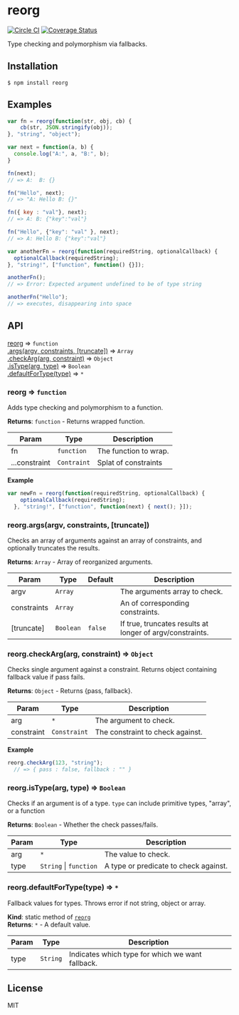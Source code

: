 # reorg

[![Circle CI](https://circleci.com/gh/brandoncarl/reorg/tree/master.svg?style=svg)](https://circleci.com/gh/brandoncarl/reorg/tree/master)
[![Coverage Status](https://coveralls.io/repos/github/brandoncarl/reorg/badge.svg?branch=master)](https://coveralls.io/github/brandoncarl/reorg?branch=master)

Type checking and polymorphism via fallbacks.


## Installation

```
$ npm install reorg
```


## Examples

```js
var fn = reorg(function(str, obj, cb) {
    cb(str, JSON.stringify(obj));
}, "string", "object");

var next = function(a, b) {
  console.log("A:", a, "B:", b);
}

fn(next);
// => A:  B: {}

fn("Hello", next);
// => "A: Hello B: {}"

fn({ key : "val"}, next);
// => A: B: {"key":"val"}

fn("Hello", {"key": "val" }, next);
// => A: Hello B: {"key":"val"}

var anotherFn = reorg(function(requiredString, optionalCallback) {
  optionalCallback(requiredString);
}, "string!", ["function", function() {}]);

anotherFn();
// => Error: Expected argument undefined to be of type string

anotherFn("Hello");
// => executes, disappearing into space
```


## API

[reorg](#reorg) ⇒ <code>function</code>  
[.args(argv, constraints, [truncate])](#reorg.args) => <code>Array</code>  
[.checkArg(arg, constraint)](#reorg.checkArg) ⇒ <code>Object</code>  
[.isType(arg, type)](#reorg.isType) ⇒ <code>Boolean</code>  
[.defaultForType(type)](#reorg.defaultForType) ⇒ <code>\*</code>  

<a name="reorg"></a>
### reorg ⇒ <code>function</code>
Adds type checking and polymorphism to a function.

**Returns**: <code>function</code> - Returns wrapped function.  

| Param | Type | Description |
| --- | --- | --- |
| fn | <code>function</code> | The function to wrap. |
| ...constraint | <code>Contraint</code> | Splat of constraints |

**Example**  
```js
var newFn = reorg(function(requiredString, optionalCallback) {
    optionalCallback(requiredString);
  }, "string!", ["function", function(next) { next(); }]);
```

<a name="reorg.args"></a>
### reorg.args(argv, constraints, [truncate])
Checks an array of arguments against an array of constraints, and optionally
  truncates the results.

**Returns**: <code>Array</code> - Array of reorganized arguments.

| Param | Type | Default | Description |
| --- | --- | --- | --- |
| argv | <code>Array</code> |  | The arguments array to check. |
| constraints | <code>Array</code> |  | An of corresponding constraints. |
| [truncate] | <code>Boolean</code> | <code>false</code> | If true, truncates results at longer of argv/constraints. |

<a name="reorg.checkArg"></a>
### reorg.checkArg(arg, constraint) ⇒ <code>Object</code>
Checks single argument against a constraint. Returns object containing
  fallback value if pass fails.

**Returns**: <code>Object</code> - Returns {pass, fallback}.

| Param | Type | Description |
| --- | --- | --- |
| arg | <code>\*</code> | The argument to check. |
| constraint | <code>Constraint</code> | The constraint to check against. |

**Example**  
```js
reorg.checkArg(123, "string");
  // => { pass : false, fallback : "" }
```
<a name="reorg.isType"></a>
### reorg.isType(arg, type) ⇒ <code>Boolean</code>
Checks if an argument is of a type. `type` can include primitive types,
  "array", or a function

**Returns**: <code>Boolean</code> - Whether the check passes/fails.  

| Param | Type | Description |
| --- | --- | --- |
| arg | <code>\*</code> | The value to check. |
| type | <code>String</code> &#124; <code>function</code> | A type or predicate to check against. |

<a name="reorg.defaultForType"></a>
### reorg.defaultForType(type) ⇒ <code>\*</code>
Fallback values for types. Throws error if not string, object or array.

**Kind**: static method of <code>[reorg](#reorg)</code>  
**Returns**: <code>\*</code> - A default value.  

| Param | Type | Description |
| --- | --- | --- |
| type | <code>String</code> | Indicates which type for which we want fallback. |

## License
MIT
